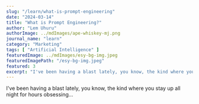 ```yaml
---
slug: "/learn/what-is-prompt-engineering"
date: "2024-03-14"
title: "What is Prompt Engineering?"
author: "Lem Uhuru"
authorImage: ../mdImages/ape-whiskey-mj.png
journal_name: "learn"
category: "Marketing"
tags: [ "Artificial Intelligence" ]
featuredImage: ../mdImages/esy-bg-img.jpeg
featuredImagePath: "/esy-bg-img.jpeg"
featured: 3
excerpt: "I've been having a blast lately, you know, the kind where you stay up all night for hours obsessing over a brand new toy and it's all due to MidJourney..."
---
```


I've been having a blast lately, you know, the kind where you stay up all night for hours obsessing...

